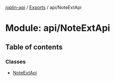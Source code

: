 [joplin-api](../README.md) / [Exports](../modules.md) / api/NoteExtApi

# Module: api/NoteExtApi

## Table of contents

### Classes

- [NoteExtApi](../classes/api_NoteExtApi.NoteExtApi.md)
